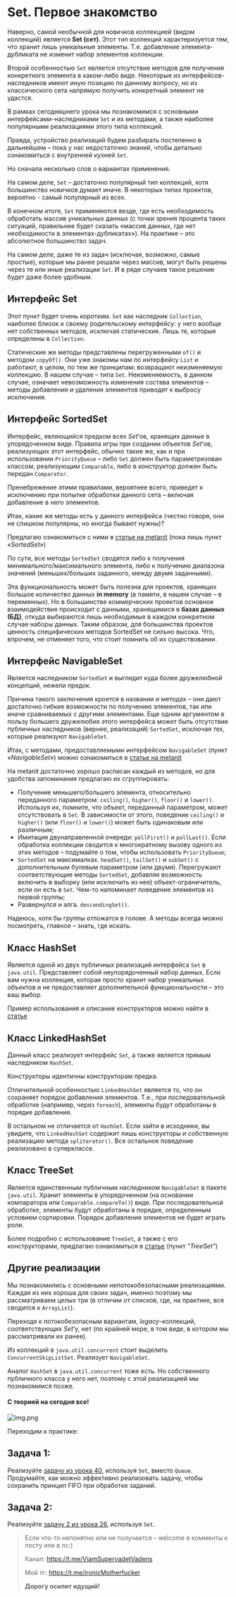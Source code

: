 # Set. Первое знакомство

Наверно, самой необычной для новичков коллекцией (видом коллекций) является **Set (сет)**. Этот тип коллекций
характеризуется тем, что хранит лишь уникальные элементы. Т.е. добавление элемента-дубликата не изменит набор элементов
коллекции.

Второй особенностью `Set` является отсутствие методов для получения конкретного элемента в каком-либо виде. Некоторые из
интерфейсов-наследников имеют иную позицию по данному вопросу, но из классического сета напрямую получить конкретный
элемент не удастся.

В рамках сегодняшнего урока мы познакомимся с основными интерфейсами-наследниками `Set` и их методами, а также наиболее
популярными реализациями этого типа коллекций.

Правда, устройство реализаций будем разбирать постепенно в дальнейшем – пока у нас недостаточно знаний, чтобы детально
ознакомиться с внутренней кухней `Set`.

Но сначала несколько слов о вариантах применения.

На самом деле, `Set` – достаточно популярный тип коллекций, хотя большинство новичков думает иначе. В некоторых типах
проектов, вероятно - самый популярный из всех.

В конечном итоге, `Set` применяются везде, где есть необходимость обработать массив уникальных данных (с точки зрения
процента таких ситуаций, правильнее будет сказать «массив данных, где нет необходимости в элементах-дубликатах»). На
практике – это абсолютное большинство задач.

На самом деле, даже те из задач (исключая, возможно, самые простые), которые мы ранее решали через массив, могут быть
решены через те или иные реализации `Set`. И в ряде случаев такое решение будет даже более удобным.

## Интерфейс Set

Этот пункт будет очень коротким. `Set` как наследник `Collection`, наиболее близок к своему родительскому интерфейсу: у
него вообще нет собственных методов, исключая статические. Лишь те, которые определены в `Collection`.

Статические же методы представлены перегруженными `of()` и методом `copyOf()`. Они уже знакомы нам по интерфейсу `List`
и работают, в целом, по тем же принципам: возвращают неизменяемую коллекцию. В нашем случае – типа `Set`.
Неизменяемость, в данном случае, означает невозможность изменения состава элементов – методы добавления и удаления
элементов приводят к выбросу исключения.

## Интерфейс SortedSet

Интерфейс, являющийся предком всех _Set_’ов, хранящих данные в упорядоченном виде. Правила игры при создании объектов
_Set_’ов, реализующих этот интерфейс, обычно такие же, как и при использовании `PriorityQueue` – либо `Set` должен быть
параметризован классом, реализующим `Comparable`, либо в конструктор должен быть передан `Comparator`.

Пренебрежение этими правилами, вероятнее всего, приведет к исключению при попытке обработки данного сета – включая
добавление в него элементов.

Итак, какие же методы есть у данного интерфейса (честно говоря, они не слишком популярны, но иногда бывают нужны)?

Предлагаю ознакомиться с ними в [статье на metanit](https://metanit.com/java/tutorial/5.5.php)
(пока лишь пункт _«SortedSet»_)

По сути, все методы `SortedSet` сводятся либо к получения минимального/максимального элемента, либо к получению
диапазона значений (меньших/больших заданного, между двумя заданными).

Эта функциональность может быть полезна для проектов, хранящих большое количество данных **in memory** (в памяти, в
нашем случае – в переменных). Но в большинстве коммерческих проектов основное взаимодействие происходит с данными,
хранящимися в **базах данных (БД)**, откуда выбираются лишь необходимые в каждом конкретном случае наборы данных. Таким
образом, для большинства проектов ценность специфических методов SortedSet не сильно высока. Что, впрочем, не отменяет
того, что стоит помнить об их существовании.

## Интерфейс NavigableSet

Является наследником `SortedSet` и выглядит куда более дружелюбной концепций, нежели предок.

Причина такого заключения кроется в названии и методах – они дают достаточно гибкие возможности по получению элементов,
так или иначе сравниваемых с другими элементами. Еще одним аргументом в пользу большего дружелюбия этого интерфейса
может быть отсутствие публичных наследников (вернее, реализаций) `SortedSet`, исключая тех, которые
реализуют `NavigableSet`.

Итак, с методами, предоставляемыми интерфейсом `NavigableSet` (пункт _«NavigableSet»_) можно ознакомиться в
[статье на metanit](https://metanit.com/java/tutorial/5.5.php)

На metanit достаточно хорошо расписан каждый из методов, но для удобства запоминания предлагаю их сгруппировать:

- Получение меньшего/большего элемента, относительно переданного параметром: `ceiling()`, `higher()`, `floor()`
  и `lower()`. Используя их, помните, что объект, переданный параметром, может отсутствовать в `Set`. В зависимости от
  этого, поведение `ceiling()` и `higher()` (или `floor()` и `lower()`) может быть одинаковым или различным;
- Имитация двунаправленной очереди: `pollFirst()` и `pollLast()`. Если обработка коллекции сводится к многократному
  вызову одного из этих методов – подумайте о том, чтобы использовать `PriorityQueue`;
- `SortedSet` на максималках. `headSet()`, `tailSet()` и `subSet()` с дополнительным булевым параметром (или двумя).
  Перегружают соответствующие методы `SortedSet`, добавляя возможность включить в выборку (или исключить из нее)
  объект-ограничитель, если он есть в `Set`. Чем-то напоминает поведение элементов из первой группы;
- Развернулся и алга. `descendingSet()`.

Надеюсь, хотя бы группы отложатся в голове. А методы всегда можно посмотреть, главное – знать, где искать.

## Класс HashSet

Является одной из двух публичных реализаций интерфейса `Set` в `java.util`. Представляет собой неупорядоченный набор
данных. Если вам нужна коллекция, которая просто хранит набор уникальных объектов и не предоставляет дополнительной
функциональности – это ваш выбор.

Пример использования и описание конструкторов можно найти в [статье](https://metanit.com/java/tutorial/5.4.php)

## Класс LinkedHashSet

Данный класс реализует интерфейс `Set`, а также является прямым наследником `HashSet`.

Конструкторы идентичны конструкторам предка.

Отличительной особенностью `LinkedHashSet` является то, что он сохраняет порядок добавления элементов. Т.е., при
последовательной обработке (например, через `foreach`), элементы будут обработаны в порядке добавления.

В остальном не отличается от `HashSet`. Если зайти в исходники, вы увидите, что `LinkedHashSet` содержит лишь
конструкторы и собственную реализацию метода `spliterator()`. Все остальное поведение реализовано в суперклассе.

## Класс TreeSet

Является единственным публичным наследником `NavigableSet` в пакете `java.util`. Хранит элементы в упорядоченном (на
основании компаратора или `Comparable.compareTo()`) виде. При последовательной обработке, элементы будут обработаны в
порядке, определенным условием сортировки. Порядок добавления элементов не будет играть роли.

Более подробно с использование `TreeSet`, а также с его конструкторами, предлагаю ознакомиться в 
[статье](https://metanit.com/java/tutorial/5.5.php) (пункт _"TreeSet"_)

## Другие реализации

Мы познакомились с основными непотокобезопасными реализациями. Каждая из них хороша для своих задач, именно поэтому мы
рассматриваем целых три (в отличии от списков, где, на практике, все сводится к `ArrayList`).

Переходя к потокобезопасным вариантам, _legacy_-коллекций, соответствующих _Set_’у, нет (по крайней мере, в том виде, в
котором мы рассматривали их ранее).

Из коллекций в `java.util.concurrent` стоит выделить `ConcurrentSkipListSet`. Реализует `NavigableSet`.

Аналог `HashSet` в `java.util.concurrent` тоже есть. Но собственного публичного класса у него нет, поэтому с этой
реализацией мы познакомимся позже.

#### С теорией на сегодня все!

![img.png](../../../commonmedia/defaultFooter.jpg)

Переходим к практике:

## Задача 1:

Реализуйте 
[задачу из урока 40](https://github.com/KFalcon2022/practical-tasks/tree/master/src/com/walking/lesson40_queue2), 
используя `Set`, вместо `Queue`. Продумайте, как можно эффективно реализовать задачу, чтобы сохранить принцип FIFO при 
обработке заданий.

## Задача 2:

Реализуйте 
[задачу 2 из урока 26](https://github.com/KFalcon2022/practical-tasks/tree/master/src/com/walking/lesson26_string_types/task2), 
используя `Set`.

> Если что-то непонятно или не получается – welcome в комменты к посту или в лс:)
>
> Канал: https://t.me/ViamSupervadetVadens
>
> Мой тг: https://t.me/ironicMotherfucker
>
> **Дорогу осилит идущий!**